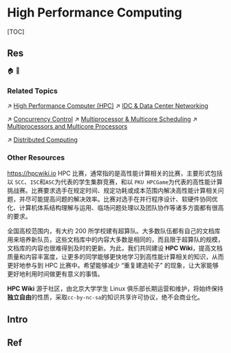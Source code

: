 # High Performance Computing

[TOC]



## Res
🏠 
🚧 


### Related Topics
↗ [High Performance Computer (HPC)](High%20Performance%20Computer%20(HPC).md)
↗ [IDC & Data Center Networking](../../../../🏎️%20Computer%20Networking%20and%20Communication/📌%20Computer%20Networking%20Basics%20(Protocol%20Part)/0x06%20Data%20Link%20Layer/IDC%20&%20Data%20Center%20Networking.md)

↗ [Concurrency Control](../../../Operating%20System%20&%20OS%20Kernel%20(Theory%20Part)/OS%20Processes%20Management%20(CPU%20+%20Main%20Memory%20Resource)/Concurrency%20Control/Concurrency%20Control.md)
↗ [Multiprocessor & Multicore Scheduling](../../../Operating%20System%20&%20OS%20Kernel%20(Theory%20Part)/OS%20Scheduling%20&%20Resource%20Management/Computer%20Resource%20(CPU%20+%20Memory)%20Scheduling/Multiprocessor%20&%20Multicore%20Scheduling/Multiprocessor%20&%20Multicore%20Scheduling.md)
↗ [Multiprocessors and Multicore Processors](../../../Computer%20Architecture/Computer%20Microarchitectures%20(Computer%20Organization)%20&%20von%20Neumann%20Model/🚦%20Computer%20Processors%20&%20Logic%20Chips/Multiprocessors%20and%20Multicore%20Processors/Multiprocessors%20and%20Multicore%20Processors.md)

↗ [Distributed Computing](../../../../../System%20Architecture%20Design/🌌%20Distributed%20Systems/Distributed%20Computing/Distributed%20Computing.md)


### Other Resources
https://hpcwiki.io
HPC 比赛，通常指的是高性能计算相关的比赛，主要形式包括以 `SCC`、`ISC`和`ASC`为代表的学生集群竞赛，和以 `PKU HPCGame`为代表的高性能计算挑战赛。比赛要求选手在规定时间、规定功耗或成本范围内解决高性能计算相关问题，并尽可能提高问题的解决效率。比赛对选手在并行程序设计、软硬件协同优化、计算机体系结构理解与运用、临场问题处理以及团队协作等诸多方面都有很高的要求。

全国高校范围内，有大约 200 所学校建有超算队。大多数队伍都有自己的文档库用来培养新队员，这些文档库中的内容大多数是相同的，而且限于超算队的规模，文档库的内容也很难得到及时的更新。为此，我们共同建设 **HPC Wiki**，提高文档质量和内容丰富度，让更多的同学能够更快地学习到高性能计算相关的知识，从而更好地参与到 HPC 比赛中。希望能够减少 “重复建造轮子” 的现象，让大家能够更好地利用时间做更有意义的事情。

**HPC Wiki** 源于社区，由北京大学学生 Linux 俱乐部长期运营和维护，将始终保持**独立自由**的性质，采取`cc-by-nc-sa`的知识共享许可协议，绝不会商业化。



## Intro



## Ref
